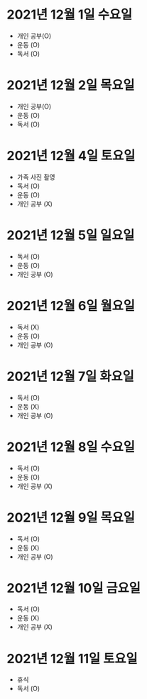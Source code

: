 # 2021년 12월 1일 수요일 

- 개인 공부(O)
- 운동 (O)
- 독서 (O)

# 2021년 12월 2일 목요일

- 개인 공부(O)
- 운동 (O)
- 독서 (O)

# 2021년 12월 4일 토요일 

- 가족 사진 촬영 
- 독서 (O)
- 운동 (O)
- 개인 공부 (X)

# 2021년 12월 5일 일요일 

- 독서 (O)
- 운동 (O)
- 개인 공부 (O)

# 2021년 12월 6일 월요일 

- 독서 (X)
- 운동 (O)
- 개인 공부 (O)

# 2021년 12월 7일 화요일 

- 독서 (O)
- 운동 (X)
- 개인 공부 (O)

# 2021년 12월 8일 수요일 

- 독서 (O)
- 운동 (O)
- 개인 공부 (X)

# 2021년 12월 9일 목요일 

- 독서 (O)
- 운동 (X)
- 개인 공부 (O)

# 2021년 12월 10일 금요일 

- 독서 (O)
- 운동 (X)
- 개인 공부 (X)

# 2021년 12월 11일 토요일 

- 휴식 
- 독서 (O)

